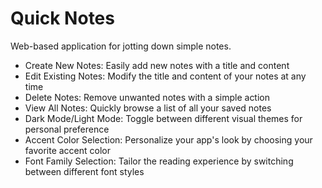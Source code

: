 # Quick Notes

Web-based application for jotting down simple notes.

* Create New Notes: Easily add new notes with a title and content
* Edit Existing Notes: Modify the title and content of your notes at any time
* Delete Notes: Remove unwanted notes with a simple action
* View All Notes: Quickly browse a list of all your saved notes
* Dark Mode/Light Mode: Toggle between different visual themes for personal preference
* Accent Color Selection: Personalize your app's look by choosing your favorite accent color
* Font Family Selection: Tailor the reading experience by switching between different font styles
